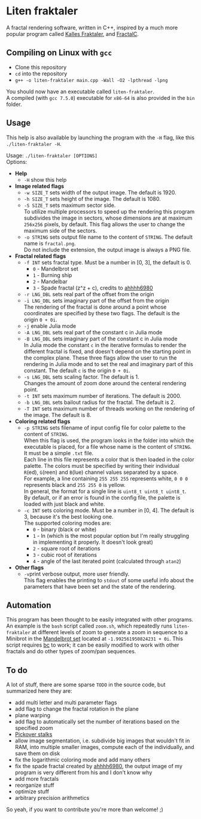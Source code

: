 # Liten fraktaler
A fractal rendering software, written in C++, inspired by a much more popular program called [Kalles Fraktaler](https://mathr.co.uk/kf/kf.html), and [FractalC](https://github.com/ahhhh6980/FractalC).

## Compiling on Linux with `gcc`
* Clone this repository
* `cd` into the repository
* `g++ -o liten-fraktaler main.cpp -Wall -O2 -lpthread -lpng`

You should now have an executable called `liten-fraktaler`.  
A compiled (with `gcc 7.5.0`) executable for `x86-64` is also provided in the `bin` folder.

## Usage
This help is also available by launching the program with the `-H` flag, like this `./liten-fraktaler -H`.

Usage: `./liten-fraktaler [OPTIONS]`  
Options:
* **Help**
	* `-H` show this help  
* **Image related flags**
	* `-w SIZE_T` sets width of the output image. The default is 1920.  
	* `-h SIZE_T` sets height of the image. The default is 1080.
	* `-S SIZE_T` sets maximum sector side.  
		To utilize multiple processors to speed up the rendering this program subdivides the image in sectors, whose 			dimensions are at maximum `256x256` pixels, by default. This flag allows the user to change the maximum side of the 		  sectors.
    * `-o STRING` sets output file name to the content of `STRING`. The default name is `fractal.png`.  
    	Do not include the extension, the output image is always a PNG file.
* **Fractal related flags**
	* `-f INT` sets fractal type. Must be a number in [0, 3], the default is 0.  
		* `0` - Mandelbrot set  
        * `1` - Burning ship  
        * `2` - Mandelbar  
        * `3` - Spade fractal (z^z + c), credits to [ahhhh6980](https://github.com/ahhhh6980)
    * `-r LNG_DBL` sets real part of the offset from the origin
    * `-i LNG_DBL` sets imaginary part of the offset from the origin  
    	The rendering of the fractal is done around a point whose coordinates are specified by these two flags. The default 		is the origin `0 + 0i`.
    * `-j` enable Julia mode  
    * `-A LNG_DBL` sets real part of the constant c in Julia mode
    * `-B LNG_DBL` sets imaginary part of the constant c in Julia mode  
    	In Julia mode the constant `c` in the iterative formulas to render the different fractal is fixed, and doesn't 			depend on the starting point in the complex plane. These three flags allow the user to run the rendering in Julia 		  mode and to set the real and imaginary part of this constant. The default `c` is the origin `0 + 0i`.
    * `-s LNG_DBL` sets scaling factor. The default is 1.  
    	Changes the amount of zoom done around the centeral rendering point.
    * `-t INT` sets maximum number of iterations. The default is 2000.
    * `-b LNG_DBL` sets bailout radius for the fractal. The default is 2.
    * `-T INT` sets maximum number of threads working on the rendering of the image. The default is 8.
* **Coloring related flags**
	* `-p STRING` sets filename of input config file for color palette to the content of `STRING`.  
		When this flag is used, the program looks in the folder into which the executable is placed, for
        a file whose name is the content of `STRING`. It must be a simple `.txt` file.  
        Each line in this file represents a color that is then loaded in the color palette. The colors must be specified 		 by writing their individual `R`(ed), `G`(reen) and `B`(lue) channel values separated by a space.  
        For example, a line containing `255 255 255` represents white, `0 0 0` represents black and `255 255 0` is
        yellow.  
        In general, the format for a single line is `uint8_t uint8_t uint8_t`.  
        By default, or if an error is found in the config file, the palette is loaded with just black and white.
    * `-c INT` sets coloring mode. Must be a number in [0, 4]. The default is 3, because it's the best looking one.  
    	The supported coloring modes are:
    	* `0` - binary (black or white)  
        * `1` - ln (which is the most popular option but I'm really struggling in implementing it properly. It doesn't 					look great)  
        * `2` - square root of iterations  
        * `3` - cubic root of iterations  
        * `4` - angle of the last iterated point (calculated through `atan2`)
* **Other flags**
	* `-v`print verbose output, more user friendly.  
		This flag enables the printing to `stdout` of some useful info about the parameters that have been set and the 			state of the rendering.
        
## Automation
This program has been thought to be easily integrated with other programs.  
An example is the `bash` script called `zoom.sh`, which repeatedly runs `liten-fraktaler` at different levels of zoom to generate a zoom in sequence to a Minibrot in the [Mandelbrot set](https://en.wikipedia.org/wiki/Mandelbrot_set) located at `-1.992561950824231 + 0i`. This script requires [bc](https://www.gnu.org/software/bc/) to work; it can be easily modified to work with other fractals and do other types of zoom/pan sequences.

## To do
A lot of stuff, there are some sparse `TODO` in the source code, but summarized here they are:
* add multi letter and multi parameter flags
* add flag to change the fractal rotation in the plane
* plane warping
* add flag to automatically set the number of iterations based on the specified zoom
* [Pickover stalks](https://en.wikipedia.org/wiki/Pickover_stalk)
* allow image segmentation, i.e. subdivide big images that wouldn't fit in RAM, into multiple smaller images, compute each of the individually, and save them on disk
* fix the logarithmic coloring mode and add many others
* fix the spade fractal created by [ahhhh6980](https://github.com/ahhhh6980), the output image of my program is very different from his and I don't know why
* add more fractals
* reorganize stuff
* optimize stuff
* arbitrary precision arithmetics

So yeah, if you want to contribute you're more than welcome! ;)
